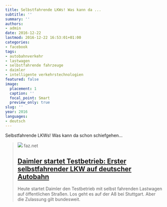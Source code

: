 ```yaml
---
title: Selbstfahrende LKWs! Was kann da ...
subtitle: ''
summary: ''
authors:
- admin
date: 2016-12-22
lastmod: 2016-12-22 16:53:01+01:00
categories:
- facebook
tags:
- autobahnverkehr
- lastwagen
- selbstfahrende fahrzeuge
- daimler
- intelligente verkehrstechnologien
featured: false
image:
  placement: 1
  caption: ''
  focal_point: Smart
  preview_only: true
slug: ''
year: 2016
languages:
- deutsch
---
```


Selbstfahrende LKWs! Was kann da schon schiefgehen...
> [![](https://media1.faz.net/ppmedia/video/4283683121/1.3836175/article_multimedia_overview/36525814.jpg)](http://www.faz.net/aktuell/wirtschaft/daimler-startet-testbetrieb-erster-selbstfahrender-lkw-auf-deutscher-autobahn-13836169.html)
> faz.net
> ## [Daimler startet Testbetrieb: Erster selbstfahrender LKW auf deutscher Autobahn](http://www.faz.net/aktuell/wirtschaft/daimler-startet-testbetrieb-erster-selbstfahrender-lkw-auf-deutscher-autobahn-13836169.html)
>
>Heute startet Daimler den Testbetrieb mit selbst fahrenden Lastwagen auf öffentlichen Straßen. Los geht es auf der A8 bei Stuttgart. Aber die Zulassung gilt bundesweit.